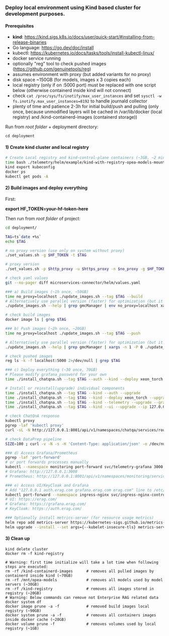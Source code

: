### Deploy local environment using Kind based cluster for development purposes.

#### Prerequisites

- **kind**: https://kind.sigs.k8s.io/docs/user/quick-start/#installing-from-release-binaries
- Go language: https://go.dev/doc/install
- kubectl: https://kubernetes.io/docs/tasks/tools/install-kubectl-linux/
- docker service running
- optionally "reg" tool to check pushed images (https://github.com/genuinetools/reg)
- assumes environment with proxy (but added variants for no proxy)
- disk space ~150GB (for models, images x 3 copies each)
- local registry (only if on :5000 port) must be replaced with one script below (otherwise containerd inside kind will not connect)
- check `cat /proc/sys/fs/inotify/max_user_instances` and set `sysctl -w fs.inotify.max_user_instances=8192` to handle journald collector
- plenty of time and patience 2-3h for initial build/push and pulling (only once, because unmodified layers will be cached in /var/lib/docker (local registry) and /kind-containerd-images (containerd storage))

Run from *root folder* + deployment directory:
```
cd deployment
```

#### 1) Create kind cluster and local registry

```sh
# Create Local registry and kind-control-plane containers (~3GB, ~2 minutes):
time bash ./telemetry/helm/example/kind-with-registry-opea-models-mount.sh 
kind export kubeconfig
docker ps
kubectl get pods -A
```

#### 2) Build images and deploy everything

First:

**export HF_TOKEN=your-hf-token-here**

Then run from *root folder* of project:

```sh
cd deployment/

TAG=ts`date +%s`
echo $TAG

# no proxy version (use only on system without proxy)
./set_values.sh -g $HF_TOKEN -t $TAG

# proxy version
./set_values.sh -p $http_proxy -u $https_proxy -n $no_proxy -g $HF_TOKEN -t $TAG

# check yaml values
git --no-pager diff microservices-connector/helm/values.yaml

### a) Build images (~1h once, ~50GB)
time no_proxy=localhost ./update_images.sh --tag $TAG --build
# Alternatively use parallel version (faster) for optimization (but it is hard to see errors)
./update_images.sh --help | grep gmcManager | env no_proxy=localhost xargs -n 1 -P 0 ./update_images.sh --tag $TAG --build

# check build images
docker image ls | grep $TAG

### b) Push images (~2h once, ~20GB)
time no_proxy=localhost ./update_images.sh --tag $TAG --push

# Alternatively use parallel version (faster) for optimization (but it is hard to see errors)
./update_images.sh --help | grep gmcManager | xargs -n 1 -P 0 ./update_images.sh --tag $TAG --push

# check pushed images
reg ls -k -f localhost:5000 2>/dev/null | grep $TAG

### c) Deploy everything (~30 once, 70GB)
# Please modify grafana_password for your own
time ./install_chatqna.sh --tag $TAG --auth --kind --deploy xeon_torch --ui --telemetry --grafana_password devonly --ip 127.0.0.1

# Install or reinstall(upgrade) individual components
time ./install_chatqna.sh --tag $TAG --kind --auth --upgrade
time ./install_chatqna.sh --tag $TAG --kind --deploy xeon_torch --upgrade
time ./install_chatqna.sh --tag $TAG --kind --telemetry --upgrade --grafana_password devonly
time ./install_chatqna.sh --tag $TAG --kind --ui --upgrade --ip 127.0.0.1

# check ChatQnA response
kubectl proxy
pgrep -laf 'kubectl proxy'
curl -sL -N http://127.0.0.1:8001/api/v1/namespaces/chatqa/services/router-service:8080/proxy/ -H "Content-Type: application/json" -d '{"text":"what is the day today?","parameters":{"max_new_tokens":5, "streaming": true}}'

# check DataPrep pipeline
SIZE=100 ; curl -v -N -s -H 'Content-Type: application/json' -o /dev/null http://127.0.0.1:8001/api/v1/namespaces/dataprep/services/router-service:8080/proxy/ -X POST -d '{"files":[{"filename":"file.txt", "data64":"'`head -c $SIZE </dev/random | base64 -w 0 | base64 -w 0`'"}],"links":[]}'

### d) Access Grafana/Prometheus
pgrep -laf 'port-forward'
# or port forwards processes manually
kubectl --namespace monitoring port-forward svc/telemetry-grafana 3000:80
# Grafana: http://127.0.0.1:3000
# Prometheus: http://127.0.0.1:8001/api/v1/namespaces/monitoring/services/telemetry-kube-prometheus-prometheus:http-web/proxy/graph

### e) Access UI/KeyCloak and Grafana
# Add "127.0.0.1 auth.erag.com grafana.erag.com erag.com" line to /etc/hosts (Linux) or c:\windows\System32\drivers\etc\hosts (Windows)
kubectl port-forward --namespace ingress-nginx svc/ingress-nginx-controller 443:https
# UI: https://erag.com/
# Grafana: https://grafana.erag.com/
# KeyCloak: https://auth.erag.com/

### Optionally install metrics-server (for resource usage metrics)
helm repo add metrics-server https://kubernetes-sigs.github.io/metrics-server/
helm upgrade --install --set args={--kubelet-insecure-tls} metrics-server metrics-server/metrics-server --namespace monitoring-metrics-server --create-namespace
```

#### 3) Clean up
```
kind delete cluster
docker rm -f kind-registry

# Warning: first time initialize will take a lot time when following steps are executed:
rm -rf /kind-containerd-images      # removes all pulled images by containerd inside kind (~70GB)
rm -rf /mnt/opea-models             # removes all models used by model servers (~30GB)
rm -rf /kind-registry               # removes all images stored in registry (~20GB)
# Warning: Below commands can remove not Enterprise RAG related data
docker system df
docker image prune -a -f            # removed build images local registry (~90GB)
docker system prune -a -f           # removes all containers images inside docker cache (~20GB)
docker volume prune -f              # removes volumes used by local registry (~1GB)
```

